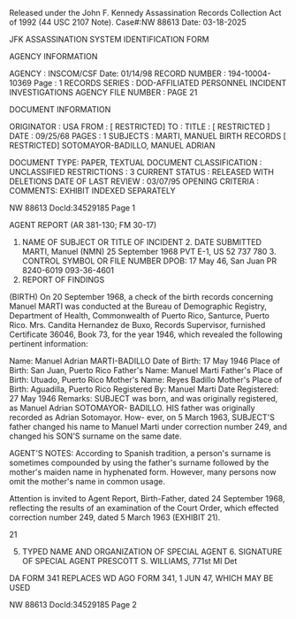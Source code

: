 Released under the John F. Kennedy
Assassination Records Collection Act of
1992 (44 USC 2107 Note). Case#:NW
88613 Date: 03-18-2025

JFK ASSASSINATION SYSTEM
IDENTIFICATION FORM

AGENCY INFORMATION

AGENCY : INSCOM/CSF Date: 01/14/98
RECORD NUMBER : 194-10004-10369 Page : 1
RECORDS SERIES : DOD-AFFILIATED PERSONNEL INCIDENT INVESTIGATIONS
AGENCY FILE NUMBER : PAGE 21

DOCUMENT INFORMATION

ORIGINATOR : USA
FROM : [ RESTRICTED]
TO :
TITLE : [ RESTRICTED ]
DATE : 09/25/68
PAGES : 1
SUBJECTS : MARTI, MANUEL
BIRTH RECORDS
[ RESTRICTED]
SOTOMAYOR-BADILLO, MANUEL ADRIAN

DOCUMENT TYPE: PAPER, TEXTUAL DOCUMENT
CLASSIFICATION : UNCLASSIFIED
RESTRICTIONS : 3
CURRENT STATUS : RELEASED WITH DELETIONS
DATE OF LAST REVIEW : 03/07/95
OPENING CRITERIA :
COMMENTS: EXHIBIT INDEXED SEPARATELY

NW 88613 Docld:34529185 Page 1

AGENT REPORT
(AR 381-130; FM 30-17)

1. NAME OF SUBJECT OR TITLE OF INCIDENT 2. DATE SUBMITTED
MARTI, Manuel (NMN) 25 September 1968
PVT E-1, US 52 737 780 3. CONTROL SYMBOL OR FILE NUMBER
DPOB: 17 May 46, San Juan PR 8240-6019
093-36-4601
4. REPORT OF FINDINGS

(BIRTH) On 20 September 1968, a check of the birth records concerning
Manuel MARTI was conducted at the Bureau of Demographic Registry, Department of
Health, Commonwealth of Puerto Rico, Santurce, Puerto Rico. Mrs. Candita Hernandez
de Buxo, Records Supervisor, furnished Certificate 36046, Book 73, for the year
1946, which revealed the following pertinent information:

Name: Manuel Adrian MARTI-BADILLO
Date of Birth: 17 May 1946
Place of Birth: San Juan, Puerto Rico
Father's Name: Manuel Marti
Father's Place of Birth: Utuado, Puerto Rico
Mother's Name: Reyes Badillo
Mother's Place of Birth: Aguadilla, Puerto Rico
Registered By: Manuel Marti
Date Registered: 27 May 1946
Remarks: SUBJECT was born, and was originally
registered, as Manuel Adrian SOTOMAYOR-
BADILLO. HIS father was originally
recorded as Adrian Sotomayor. How-
ever, on 5 March 1963, SUBJECT'S
father changed his name to Manuel
Marti under correction number 249,
and changed his SON'S surname on the
same date.

AGENT'S NOTES: According to Spanish tradition, a person's surname is
sometimes compounded by using the father's surname followed by the mother's
maiden name in hyphenated form. However, many persons now omit the mother's name
in common usage.

Attention is invited to Agent Report, Birth-Father, dated 24 September
1968, reflecting the results of an examination of the Court Order, which effected
correction number 249, dated 5 March 1963 (EXHIBIT 21).

21

5. TYPED NAME AND ORGANIZATION OF SPECIAL AGENT 6. SIGNATURE OF SPECIAL AGENT
PRESCOTT S. WILLIAMS, 771st MI Det

DA FORM 341 REPLACES WD AGO FORM 341, 1 JUN 47, WHICH MAY BE USED

NW 88613 Docld:34529185 Page 2
